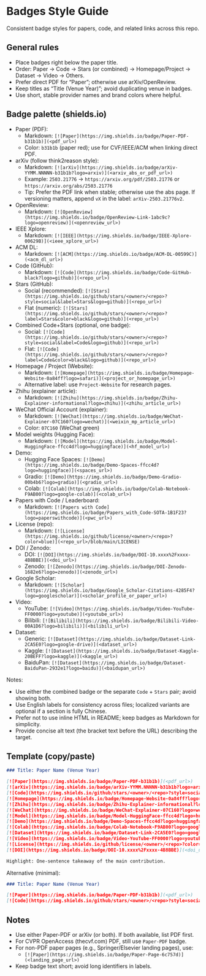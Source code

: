 # Badges Style Guide

Consistent badge styles for papers, code, and related links across this repo.

## General rules

- Place badges right below the paper title.
- Order: Paper → Code → Stars (or combined) → Homepage/Project → Dataset → Video → Others.
- Prefer direct PDF for “Paper”; otherwise use arXiv/OpenReview.
- Keep titles as “Title (Venue Year)”; avoid duplicating venue in badges.
- Use short, stable provider names and brand colors where helpful.

## Badge palette (shields.io)

- Paper (PDF):
  - Markdown: `[![Paper](https://img.shields.io/badge/Paper-PDF-b31b1b)](<pdf_url>)`
  - Color: `b31b1b` (paper red); use for CVF/IEEE/ACM when linking direct PDF.
- arXiv (follow think2reason style):
  - Markdown: `[![arXiv](https://img.shields.io/badge/arXiv-YYMM.NNNNN-b31b1b?logo=arxiv)](<arxiv_abs_or_pdf_url>)`
  - Example: `2503.21776` → `https://arxiv.org/pdf/2503.21776` or `https://arxiv.org/abs/2503.21776`
  - Tip: Prefer the PDF link when stable; otherwise use the abs page. If versioning matters, append `vX` in the label: `arXiv-2503.21776v2`.
- OpenReview:
  - Markdown: `[![OpenReview](https://img.shields.io/badge/OpenReview-Link-1abc9c?logo=openreview)](<openreview_url>)`
- IEEE Xplore:
  - Markdown: `[![IEEE](https://img.shields.io/badge/IEEE-Xplore-00629B)](<ieee_xplore_url>)`
- ACM DL:
  - Markdown: `[![ACM](https://img.shields.io/badge/ACM-DL-00599C)](<acm_dl_url>)`
- Code (GitHub):
  - Markdown: `[![Code](https://img.shields.io/badge/Code-GitHub-black?logo=github)](<repo_url>)`
- Stars (GitHub):
  - Social (recommended): `[![Stars](https://img.shields.io/github/stars/<owner>/<repo>?style=social&label=Stars&logo=github)](<repo_url>)`
  - Flat (numeric): `[![Stars](https://img.shields.io/github/stars/<owner>/<repo>?label=Stars&color=black&logo=github)](<repo_url>)`
- Combined Code+Stars (optional, one badge):
  - Social: `[![Code](https://img.shields.io/github/stars/<owner>/<repo>?style=social&label=Code&logo=github)](<repo_url>)`
  - Flat: `[![Code](https://img.shields.io/github/stars/<owner>/<repo>?label=Code&color=black&logo=github)](<repo_url>)`
- Homepage / Project (Website):
  - Markdown: `[![Homepage](https://img.shields.io/badge/Homepage-Website-0a84ff?logo=safari)](<project_or_homepage_url>)`
  - Alternative label: use `Project-Website` for research pages.
- Zhihu (explainer article):
  - Markdown: `[![Zhihu](https://img.shields.io/badge/Zhihu-Explainer-informational?logo=zhihu)](<zhihu_article_url>)`
- WeChat Official Account (explainer):
  - Markdown: `[![WeChat](https://img.shields.io/badge/WeChat-Explainer-07C160?logo=wechat)](<weixin_mp_article_url>)`
  - Color: `07C160` (WeChat green)
- Model weights (Hugging Face):
  - Markdown: `[![Model](https://img.shields.io/badge/Model-HuggingFace-ffcc4d?logo=huggingface)](<hf_model_url>)`
- Demo:
  - Hugging Face Spaces: `[![Demo](https://img.shields.io/badge/Demo-Spaces-ffcc4d?logo=huggingface)](<spaces_url>)`
  - Gradio: `[![Demo](https://img.shields.io/badge/Demo-Gradio-00b4b6?logo=gradio)](<gradio_url>)`
  - Colab: `[![Colab](https://img.shields.io/badge/Colab-Notebook-F9AB00?logo=google-colab)](<colab_url>)`
- Papers with Code / Leaderboard:
  - Markdown: `[![Papers with Code](https://img.shields.io/badge/Papers_with_Code-SOTA-1B1F23?logo=paperswithcode)](<pwc_url>)`
- License (repo):
  - Markdown: `[![License](https://img.shields.io/github/license/<owner>/<repo>?color=blue)](<repo_url>/blob/main/LICENSE)`
- DOI / Zenodo:
  - DOI: `[![DOI](https://img.shields.io/badge/DOI-10.xxxx%2Fxxxx-4B8BBE)](<doi_url>)`
  - Zenodo: `[![Zenodo](https://img.shields.io/badge/DOI-Zenodo-1682e6?logo=zenodo)](<zenodo_url>)`
- Google Scholar:
  - Markdown: `[![Scholar](https://img.shields.io/badge/Google_Scholar-Citations-4285F4?logo=googlescholar)](<scholar_profile_or_paper_url>)`
- Video:
  - YouTube: `[![Video](https://img.shields.io/badge/Video-YouTube-FF0000?logo=youtube)](<youtube_url>)`
  - Bilibili: `[![Bilibili](https://img.shields.io/badge/Bilibili-Video-00A1D6?logo=bilibili)](<bilibili_url>)`
- Dataset:
  - Generic: `[![Dataset](https://img.shields.io/badge/Dataset-Link-2CA5E0?logo=google-drive)](<dataset_url>)`
  - Kaggle: `[![Dataset](https://img.shields.io/badge/Dataset-Kaggle-20BEFF?logo=kaggle)](<kaggle_url>)`
  - BaiduPan: `[![Dataset](https://img.shields.io/badge/Dataset-BaiduPan-2932e1?logo=baidu)](<baidupan_url>)`

Notes:

- Use either the combined badge or the separate `Code` + `Stars` pair; avoid showing both.
- Use English labels for consistency across files; localized variants are optional if a section is fully Chinese.
- Prefer not to use inline HTML in README; keep badges as Markdown for simplicity.
- Provide concise alt text (the bracket text before the URL) describing the target.

## Template (copy/paste)

```markdown
### Title: Paper Name (Venue Year)

[![Paper](https://img.shields.io/badge/Paper-PDF-b31b1b)](<pdf_url>)
[![arXiv](https://img.shields.io/badge/arXiv-YYMM.NNNNN-b31b1b?logo=arxiv)](<arxiv_url>)
[![Code](https://img.shields.io/github/stars/<owner>/<repo>?style=social&label=Code&logo=github)](<repo_url>)
[![Homepage](https://img.shields.io/badge/Homepage-Website-0a84ff?logo=safari)](<project_or_homepage_url>)
[![Zhihu](https://img.shields.io/badge/Zhihu-Explainer-informational?logo=zhihu)](<zhihu_article_url>)
[![WeChat](https://img.shields.io/badge/WeChat-Explainer-07C160?logo=wechat)](<weixin_mp_article_url>)
[![Model](https://img.shields.io/badge/Model-HuggingFace-ffcc4d?logo=huggingface)](<hf_model_url>)
[![Demo](https://img.shields.io/badge/Demo-Spaces-ffcc4d?logo=huggingface)](<spaces_url>)
[![Colab](https://img.shields.io/badge/Colab-Notebook-F9AB00?logo=google-colab)](<colab_url>)
[![Dataset](https://img.shields.io/badge/Dataset-Link-2CA5E0?logo=google-drive)](<dataset_url>)
[![Video](https://img.shields.io/badge/Video-YouTube-FF0000?logo=youtube)](<video_url>)
[![License](https://img.shields.io/github/license/<owner>/<repo>?color=blue)](<repo_url>/blob/main/LICENSE)
[![DOI](https://img.shields.io/badge/DOI-10.xxxx%2Fxxxx-4B8BBE)](<doi_url>)

Highlight: One-sentence takeaway of the main contribution.
```

Alternative (minimal):

```markdown
### Title: Paper Name (Venue Year)

[![Paper](https://img.shields.io/badge/Paper-PDF-b31b1b)](<pdf_url>)
[![Code](https://img.shields.io/github/stars/<owner>/<repo>?style=social&label=Code&logo=github)](<repo_url>)
```

## Notes

- Use either Paper-PDF or arXiv (or both). If both available, list PDF first.
- For CVPR OpenAccess (thecvf.com) PDF, still use `Paper-PDF` badge.
- For non-PDF paper pages (e.g., Springer/Elsevier landing pages), use:
  - `[![Paper](https://img.shields.io/badge/Paper-Page-6c757d)](<landing_page_url>)`
- Keep badge text short; avoid long identifiers in labels.
